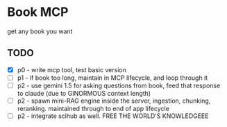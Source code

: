 # Book MCP
get any book you want

## TODO
- [x] p0 - write mcp tool, test basic version
- [ ] p1 - if book too long, maintain in MCP lifecycle, and loop through it
- [ ] p2 - use gemini 1.5 for asking questions from book, feed that response to claude (due to GINORMOUS context length)
- [ ] p2 - spawn mini-RAG engine inside the server, ingestion, chunking, reranking. maintained through to end of app lifecycle
- [ ] p2 - integrate scihub as well. FREE THE WORLD'S KNOWLEDGEEE